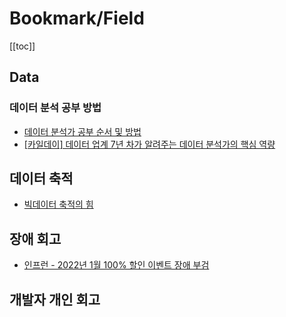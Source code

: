 # Bookmark/Field

[[toc]]

## Data

### 데이터 분석 공부 방법
- [데이터 분석가 공부 순서 및 방법](https://youtu.be/oeC8yQXjaBg?si=94uHTYcnAoqx4YKK)
- [ [카일데이] 데이터 업계 7년 차가 알려주는 데이터 분석가의 핵심 역량](https://youtu.be/Z0PEIqKOhDE?si=T1ohVQ7WLmB7R3b2)

## 데이터 축적
- [빅데이터 축적의 힘](https://brunch.co.kr/@kinghm71/30)

## 장애 회고
- [인프런 - 2022년 1월 100% 할인 이벤트 장애 부검](https://tech.inflab.com/202201-event-postmortem/)

## 개발자 개인 회고